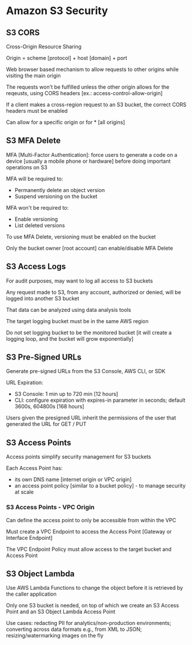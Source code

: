 # Amazon S3 Security # 

## S3 CORS ## 

Cross-Origin Resource Sharing 

Origin = scheme [protocol] + host [domain] + port 

Web browser based mechanism to allow requests to other origins while visiting the main origin 

The requests won't be fulfilled unless the other origin allows for the reqeusts, using CORS headers [ex.: access-control-allow-origin] 

If a client makes a cross-region request to an S3 bucket, the correct CORS headers must be enabled 

Can allow for a specific origin or for * [all origins] 

## S3 MFA Delete ## 

MFA [Multi-Factor Authentication]: force users to generate a code on a device [usually a mobile phone or hardware] before doing important operations on S3 

MFA will be required to: 
* Permanently delete an object version 
* Suspend versioning on the bucket 

MFA won't be required to: 
* Enable versioning 
* List deleted versions 

To use MFA Delete, versioning must be enabled on the bucket 

Only the bucket owner [root account] can enable/disable MFA Delete 

## S3 Access Logs ## 

For audit purposes, may want to log all access to S3 buckets 

Any request made to S3, from any account, authorized or denied, will be logged into another S3 bucket 

That data can be analyzed using data analysis tools 

The target logging bucket must be in the same AWS region 

Do not set logging bucket to be the monitored bucket [it will create a logging loop, and the bucket will grow exponentially] 

## S3 Pre-Signed URLs ## 

Generate pre-signed URLs from the S3 Console, AWS CLI, or SDK 

URL Expiration: 
* S3 Console: 1 min up to 720 min [12 hours] 
* CLI: configure expiration with expires-in parameter in seconds; default 3600s, 604800s [168 hours] 

Users given the presigned URL inherit the permissions of the user that generated the URL for GET / PUT 

## S3 Access Points ## 

Access points simplify security management for S3 buckets 

Each Access Point has: 
* its own DNS name [internet origin or VPC origin] 
* an access point policy [similar to a bucket policy] - to manage security at scale 

### S3 Access Points - VPC Origin ### 

Can define the access point to only be accessible from within the VPC 

Must create a VPC Endpoint to access the Access Point [Gateway or Interface Endpoint] 

The VPC Endpoint Policy must allow access to the target bucket and Access Point 

## S3 Object Lambda ## 

Use AWS Lambda Functions to change the object before it is retrieved by the caller application 

Only one S3 bucket is needed, on top of which we create an S3 Access Point and an S3 Object Lambda Access Point 

Use cases: redacting PII for analytics/non-production environments; converting across data formats e.g., from XML to JSON; resizing/watermarking images on the fly 